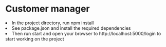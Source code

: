 # Customer manager

<li>In the project directory, run npm install </li>
<li>See package.json and install the required dependencies </li>
<li>Then run start and open your browser to http://localhost:5000/login to start working on the project </li>
